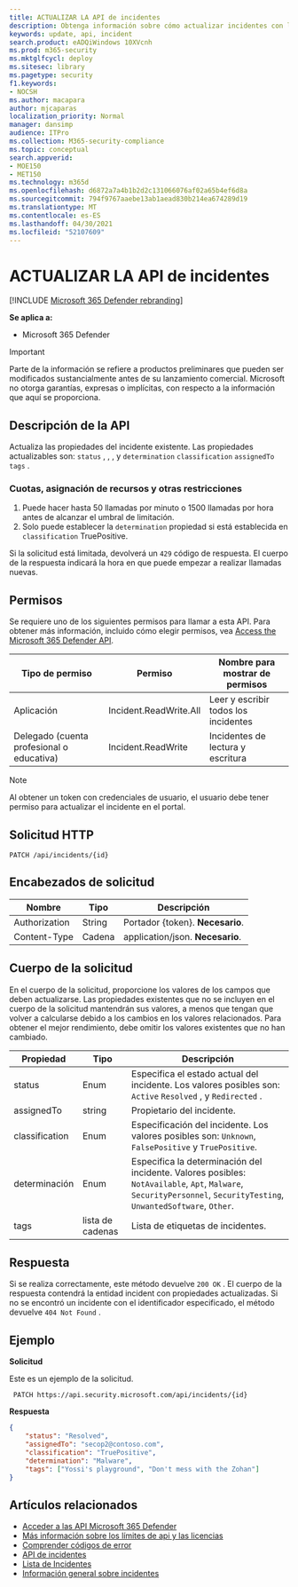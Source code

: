 ```yaml
---
title: ACTUALIZAR LA API de incidentes
description: Obtenga información sobre cómo actualizar incidentes con la API Microsoft 365 Defender
keywords: update, api, incident
search.product: eADQiWindows 10XVcnh
ms.prod: m365-security
ms.mktglfcycl: deploy
ms.sitesec: library
ms.pagetype: security
f1.keywords:
- NOCSH
ms.author: macapara
author: mjcaparas
localization_priority: Normal
manager: dansimp
audience: ITPro
ms.collection: M365-security-compliance
ms.topic: conceptual
search.appverid:
- MOE150
- MET150
ms.technology: m365d
ms.openlocfilehash: d6872a7a4b1b2d2c131066076af02a65b4ef6d8a
ms.sourcegitcommit: 794f9767aaebe13ab1aead830b214ea674289d19
ms.translationtype: MT
ms.contentlocale: es-ES
ms.lasthandoff: 04/30/2021
ms.locfileid: "52107609"
---
```

# <a name="update-incidents-api"></a>ACTUALIZAR LA API de incidentes

[!INCLUDE [Microsoft 365 Defender rebranding](../includes/microsoft-defender.md)]

**Se aplica a:**

- Microsoft 365 Defender

> [!IMPORTANT]
> Parte de la información se refiere a productos preliminares que pueden ser modificados sustancialmente antes de su lanzamiento comercial. Microsoft no otorga garantías, expresas o implícitas, con respecto a la información que aquí se proporciona.

## <a name="api-description"></a>Descripción de la API

Actualiza las propiedades del incidente existente. Las propiedades actualizables son: ```status``` , , , y ```determination``` ```classification``` ```assignedTo``` ```tags``` .

### <a name="quotas-resource-allocation-and-other-constraints"></a>Cuotas, asignación de recursos y otras restricciones

1. Puede hacer hasta 50 llamadas por minuto o 1500 llamadas por hora antes de alcanzar el umbral de limitación.
2. Solo puede establecer la `determination` propiedad si está establecida en `classification` TruePositive.

Si la solicitud está limitada, devolverá un `429` código de respuesta. El cuerpo de la respuesta indicará la hora en que puede empezar a realizar llamadas nuevas.

## <a name="permissions"></a>Permisos

Se requiere uno de los siguientes permisos para llamar a esta API. Para obtener más información, incluido cómo elegir permisos, vea [Access the Microsoft 365 Defender API](api-access.md).

Tipo de permiso | Permiso | Nombre para mostrar de permisos
-|-|-
Aplicación | Incident.ReadWrite.All | Leer y escribir todos los incidentes
Delegado (cuenta profesional o educativa) | Incident.ReadWrite | Incidentes de lectura y escritura

> [!NOTE]
> Al obtener un token con credenciales de usuario, el usuario debe tener permiso para actualizar el incidente en el portal.

## <a name="http-request"></a>Solicitud HTTP

```HTTP
PATCH /api/incidents/{id}
```

## <a name="request-headers"></a>Encabezados de solicitud

Nombre | Tipo | Descripción
-|-|-
Authorization | String | Portador {token}. **Necesario**.
Content-Type | Cadena | application/json. **Necesario**.

## <a name="request-body"></a>Cuerpo de la solicitud

En el cuerpo de la solicitud, proporcione los valores de los campos que deben actualizarse. Las propiedades existentes que no se incluyen en el cuerpo de la solicitud mantendrán sus valores, a menos que tengan que volver a calcularse debido a los cambios en los valores relacionados. Para obtener el mejor rendimiento, debe omitir los valores existentes que no han cambiado.

Propiedad | Tipo | Descripción
-|-|-
status | Enum | Especifica el estado actual del incidente. Los valores posibles son: ```Active``` ```Resolved``` , y ```Redirected``` .
assignedTo | string | Propietario del incidente.
classification | Enum | Especificación del incidente. Los valores posibles son: ```Unknown```, ```FalsePositive``` y ```TruePositive```.
determinación | Enum | Especifica la determinación del incidente. Valores posibles: ```NotAvailable```, ```Apt```, ```Malware```, ```SecurityPersonnel```, ```SecurityTesting```, ```UnwantedSoftware```, ```Other```.
tags | lista de cadenas | Lista de etiquetas de incidentes.

## <a name="response"></a>Respuesta

Si se realiza correctamente, este método devuelve `200 OK` . El cuerpo de la respuesta contendrá la entidad incident con propiedades actualizadas. Si no se encontró un incidente con el identificador especificado, el método devuelve `404 Not Found` .

## <a name="example"></a>Ejemplo

**Solicitud**

Este es un ejemplo de la solicitud.

```HTTP
 PATCH https://api.security.microsoft.com/api/incidents/{id}
```

**Respuesta**

```json
{
    "status": "Resolved",
    "assignedTo": "secop2@contoso.com",
    "classification": "TruePositive",
    "determination": "Malware",
    "tags": ["Yossi's playground", "Don't mess with the Zohan"]
}
```

## <a name="related-articles"></a>Artículos relacionados

- [Acceder a las API Microsoft 365 Defender](api-access.md)
- [Más información sobre los límites de api y las licencias](api-terms.md)
- [Comprender códigos de error](api-error-codes.md)
- [API de incidentes](api-incident.md)
- [Lista de Incidentes](api-list-incidents.md)
- [Información general sobre incidentes](incidents-overview.md)
